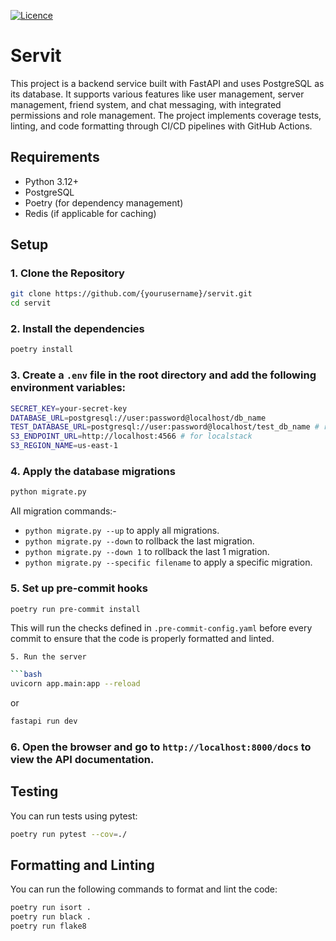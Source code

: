 <div>

[![Licence](https://img.shields.io/badge/licence-MIT-blue.svg)](/LICENSE)

</div>

# Servit

This project is a backend service built with FastAPI and uses PostgreSQL as its database. It supports various features like user management, server management, friend system, and chat messaging, with integrated permissions and role management. The project implements coverage tests, linting, and code formatting through CI/CD pipelines with GitHub Actions.


## Requirements

- Python 3.12+
- PostgreSQL
- Poetry (for dependency management)
- Redis (if applicable for caching)

## Setup

### 1. Clone the Repository

```bash
git clone https://github.com/{yourusername}/servit.git
cd servit
```
### 2. Install the dependencies

```bash
poetry install
```

### 3. Create a `.env` file in the root directory and add the following environment variables:

```bash
SECRET_KEY=your-secret-key
DATABASE_URL=postgresql://user:password@localhost/db_name
TEST_DATABASE_URL=postgresql://user:password@localhost/test_db_name # required to run tests locally
S3_ENDPOINT_URL=http://localhost:4566 # for localstack
S3_REGION_NAME=us-east-1
```

### 4. Apply the database migrations

```bash
python migrate.py
```

All migration commands:-
- `python migrate.py --up` to apply all migrations.
- `python migrate.py --down` to rollback the last migration.
- `python migrate.py --down 1` to rollback the last 1 migration.
- `python migrate.py --specific filename` to apply a specific migration.

### 5. Set up pre-commit hooks
```
poetry run pre-commit install
```
This will run the checks defined in `.pre-commit-config.yaml` before every commit to ensure that the code is properly formatted and linted.

```bash
5. Run the server

```bash
uvicorn app.main:app --reload
```
or
```bash
fastapi run dev
```

### 6. Open the browser and go to `http://localhost:8000/docs` to view the API documentation.

## Testing
You can run tests using pytest:

```bash
poetry run pytest --cov=./
```

## Formatting and Linting
You can run the following commands to format and lint the code:

```bash
poetry run isort .
poetry run black .
poetry run flake8
```
